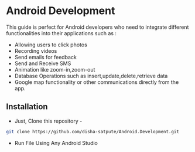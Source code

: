 # Android Development

This guide is perfect for Android developers who need to integrate different functionalities into 
their applications such as :
- Allowing users to click photos
- Recording videos
- Send emails for feedback
- Send and Receive SMS
- Animation like zoom-in,zoom-out
- Database Operations such as insert,update,delete,retrieve data
- Google map functionality
or other communications directly from the app.


## Installation
- Just, Clone this repository - 
````bash 
git clone https://github.com/disha-satpute/Android.Development.git
````
- Run File Using Any Android Studio 
